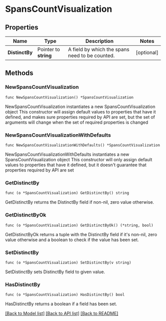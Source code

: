# SpansCountVisualization

## Properties

Name | Type | Description | Notes
------------ | ------------- | ------------- | -------------
**DistinctBy** | Pointer to **string** | A field by which the spans need to be counted. | [optional] 

## Methods

### NewSpansCountVisualization

`func NewSpansCountVisualization() *SpansCountVisualization`

NewSpansCountVisualization instantiates a new SpansCountVisualization object
This constructor will assign default values to properties that have it defined,
and makes sure properties required by API are set, but the set of arguments
will change when the set of required properties is changed

### NewSpansCountVisualizationWithDefaults

`func NewSpansCountVisualizationWithDefaults() *SpansCountVisualization`

NewSpansCountVisualizationWithDefaults instantiates a new SpansCountVisualization object
This constructor will only assign default values to properties that have it defined,
but it doesn't guarantee that properties required by API are set

### GetDistinctBy

`func (o *SpansCountVisualization) GetDistinctBy() string`

GetDistinctBy returns the DistinctBy field if non-nil, zero value otherwise.

### GetDistinctByOk

`func (o *SpansCountVisualization) GetDistinctByOk() (*string, bool)`

GetDistinctByOk returns a tuple with the DistinctBy field if it's non-nil, zero value otherwise
and a boolean to check if the value has been set.

### SetDistinctBy

`func (o *SpansCountVisualization) SetDistinctBy(v string)`

SetDistinctBy sets DistinctBy field to given value.

### HasDistinctBy

`func (o *SpansCountVisualization) HasDistinctBy() bool`

HasDistinctBy returns a boolean if a field has been set.


[[Back to Model list]](../README.md#documentation-for-models) [[Back to API list]](../README.md#documentation-for-api-endpoints) [[Back to README]](../README.md)


